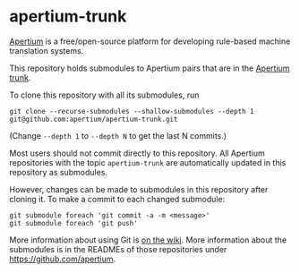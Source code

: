 # apertium-trunk

[Apertium][1] is a free/open-source platform for developing rule-based machine
translation systems.

This repository holds submodules to Apertium pairs that are in the [Apertium trunk][2].

To clone this repository with all its submodules, run

    git clone --recurse-submodules --shallow-submodules --depth 1 git@github.com:apertium/apertium-trunk.git

(Change `--depth 1` to `--depth N` to get the last N commits.)

Most users should not commit directly to this repository. All Apertium
repositories with the topic `apertium-trunk` are automatically updated in this
repository as submodules.

However, changes can be made to submodules in this repository after cloning it.
To make a commit to each changed submodule:

    git submodule foreach 'git commit -a -m <message>'
    git submodule foreach 'git push'

More information about using Git is [on the wiki][3]. More information about the
submodules is in the READMEs of those repositories under https://github.com/apertium.

[1]: https://wiki.apertium.org/
[2]: https://wiki.apertium.org/wiki/Trunk
[3]: https://wiki.apertium.org/wiki/Using_Git
